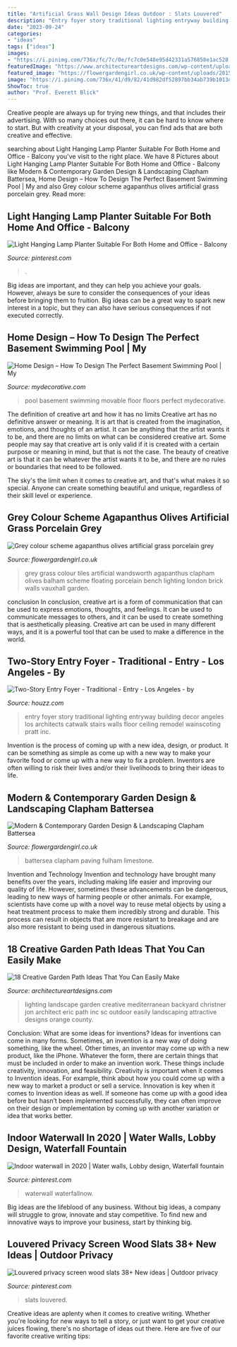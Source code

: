 ```yaml
---
title: "Artificial Grass Wall Design Ideas Outdoor : Slats Louvered"
description: "Entry foyer story traditional lighting entryway building decor angeles los architects catwalk stairs walls floor ceiling remodel wainscoting pratt inc"
date: "2023-09-24"
categories:
- "ideas"
tags: ["ideas"]
images:
- "https://i.pinimg.com/736x/fc/7c/0e/fc7c0e548e95d42331a576858e1ac528.jpg"
featuredImage: "https://www.architectureartdesigns.com/wp-content/uploads/2016/05/9-26.jpg"
featured_image: "https://flowergardengirl.co.uk/wp-content/uploads/2015/11/Raised-beds-grey-colour-scheme-agapanthus-olives-artificial-grass-porcelain-grey-tiles-yellow-stock-brick-walls-grey-Floating-bench-Balham-Clapham-Wandsworth-721x1024.jpg"
image: "https://i.pinimg.com/736x/41/d9/82/41d982df52897bb34ab739b1013d7305.jpg"
ShowToc: true
author: "Prof. Everett Blick"
---
```



Creative people are always up for trying new things, and that includes their advertising. With so many choices out there, it can be hard to know where to start. But with creativity at your disposal, you can find ads that are both creative and effective.

	

		
searching about Light Hanging Lamp Planter Suitable For Both Home and Office - Balcony you've visit to the right place. We have 8 Pictures about Light Hanging Lamp Planter Suitable For Both Home and Office - Balcony like Modern &amp; Contemporary Garden Design &amp; Landscaping Clapham Battersea, Home Design – How To Design The Perfect Basement Swimming Pool | My and also Grey colour scheme agapanthus olives artificial grass porcelain grey. Read more:
		
    
## Light Hanging Lamp Planter Suitable For Both Home And Office - Balcony

<img loading=lazy src="https://i.pinimg.com/736x/fc/7c/0e/fc7c0e548e95d42331a576858e1ac528.jpg" onerror="this.onerror=null;this.src='https://tse4.mm.bing.net/th?id=OIP.9WWAq1aFJFezyUFqDzGx6AHaL3&amp;pid=15.1';" alt="Light Hanging Lamp Planter Suitable For Both Home and Office - Balcony">

_Source: pinterest.com_

>. 

	

Big ideas are important, and they can help you achieve your goals. However, always be sure to consider the consequences of your ideas before bringing them to fruition. Big ideas can be a great way to spark new interest in a topic, but they can also have serious consequences if not executed correctly.

    
## Home Design – How To Design The Perfect Basement Swimming Pool | My

<img loading=lazy src="https://mydecorative.com/wp-content/uploads/2018/02/basement-pool-movable-floor.jpg" onerror="this.onerror=null;this.src='https://tse3.mm.bing.net/th?id=OIP.x_Sj7tvqw6zTEWbG8yzZKQHaD_&amp;pid=15.1';" alt="Home Design – How To Design The Perfect Basement Swimming Pool | My">

_Source: mydecorative.com_

>pool basement swimming movable floor floors perfect mydecorative. 

	

The definition of creative art and how it has no limits
Creative art has no definitive answer or meaning. It is art that is created from the imagination, emotions, and thoughts of an artist. It can be anything that the artist wants it to be, and there are no limits on what can be considered creative art.
Some people may say that creative art is only valid if it is created with a certain purpose or meaning in mind, but that is not the case. The beauty of creative art is that it can be whatever the artist wants it to be, and there are no rules or boundaries that need to be followed.

The sky's the limit when it comes to creative art, and that's what makes it so special. Anyone can create something beautiful and unique, regardless of their skill level or experience.

    
## Grey Colour Scheme Agapanthus Olives Artificial Grass Porcelain Grey

<img loading=lazy src="https://flowergardengirl.co.uk/wp-content/uploads/2015/11/Raised-beds-grey-colour-scheme-agapanthus-olives-artificial-grass-porcelain-grey-tiles-yellow-stock-brick-walls-grey-Floating-bench-Balham-Clapham-Wandsworth-721x1024.jpg" onerror="this.onerror=null;this.src='https://tse2.mm.bing.net/th?id=OIP.xrEtvc-FuYDE4rguU_prZgHaKh&amp;pid=15.1';" alt="Grey colour scheme agapanthus olives artificial grass porcelain grey">

_Source: flowergardengirl.co.uk_

>grey grass colour tiles artificial wandsworth agapanthus clapham olives balham scheme floating porcelain bench lighting london brick walls vauxhall garden. 

	

conclusion
In conclusion, creative art is a form of communication that can be used to express emotions, thoughts, and feelings. It can be used to communicate messages to others, and it can be used to create something that is aesthetically pleasing. Creative art can be used in many different ways, and it is a powerful tool that can be used to make a difference in the world.

    
## Two-Story Entry Foyer - Traditional - Entry - Los Angeles - By

<img loading=lazy src="http://st.hzcdn.com/simgs/0d51b1c10000d783_4-5639/traditional-entry.jpg" onerror="this.onerror=null;this.src='https://tse4.mm.bing.net/th?id=OIP.b_6H2nD6bHFtM3MZzhn9HgAAAA&amp;pid=15.1';" alt="Two-Story Entry Foyer - Traditional - Entry - Los Angeles - by">

_Source: houzz.com_

>entry foyer story traditional lighting entryway building decor angeles los architects catwalk stairs walls floor ceiling remodel wainscoting pratt inc. 

	

Invention is the process of coming up with a new idea, design, or product. It can be something as simple as come up with a new way to make your favorite food or come up with a new way to fix a problem. Inventors are often willing to risk their lives and/or their livelihoods to bring their ideas to life.

    
## Modern &amp; Contemporary Garden Design &amp; Landscaping Clapham Battersea

<img loading=lazy src="https://flowergardengirl.co.uk/wp-content/uploads/2015/03/small-garden-design-hardwood-floating-bench-artificial-grass-outside-fireplace-BBQ-limestone-cream-paving-landscaping-clapham-chelsea-fulham-balham-battersea-dulwich-london.jpg" onerror="this.onerror=null;this.src='https://tse1.mm.bing.net/th?id=OIP.Zt16H1hXkh-HcnOoKzCPdAHaEJ&amp;pid=15.1';" alt="Modern &amp; Contemporary Garden Design &amp; Landscaping Clapham Battersea">

_Source: flowergardengirl.co.uk_

>battersea clapham paving fulham limestone. 

	

Invention and Technology
Invention and technology have brought many benefits over the years, including making life easier and improving our quality of life. However, sometimes these advancements can be dangerous, leading to new ways of harming people or other animals. For example, scientists have come up with a novel way to reuse metal objects by using a heat treatment process to make them incredibly strong and durable. This process can result in objects that are more resistant to breakage and are also more resistant to being used in dangerous situations.

    
## 18 Creative Garden Path Ideas That You Can Easily Make

<img loading=lazy src="https://www.architectureartdesigns.com/wp-content/uploads/2016/05/9-26.jpg" onerror="this.onerror=null;this.src='https://tse4.mm.bing.net/th?id=OIP.MFke7b42YRFNhggaQ_qh1QAAAA&amp;pid=15.1';" alt="18 Creative Garden Path Ideas That You Can Easily Make">

_Source: architectureartdesigns.com_

>lighting landscape garden creative mediterranean backyard christner jon architect eric path inc sc outdoor easily landscaping attractive designs orange county. 

	

Conclusion: What are some ideas for inventions?
Ideas for inventions can come in many forms. Sometimes, an invention is a new way of doing something, like the wheel. Other times, an inventor may come up with a new product, like the iPhone. Whatever the form, there are certain things that must be included in order to make an invention work. These things include creativity, innovation, and feasibility. 
Creativity is important when it comes to Invention ideas. For example, think about how you could come up with a new way to market a product or sell a service. Innovation is key when it comes to Invention ideas as well. If someone has come up with a good idea before but hasn’t been implemented successfully, they can often improve on their design or implementation by coming up with another variation or idea that works better.

    
## Indoor Waterwall In 2020 | Water Walls, Lobby Design, Waterfall Fountain

<img loading=lazy src="https://i.pinimg.com/736x/41/d9/82/41d982df52897bb34ab739b1013d7305.jpg" onerror="this.onerror=null;this.src='https://tse4.mm.bing.net/th?id=OIP.rQUReMCRPAylYSaVDqfguwHaG5&amp;pid=15.1';" alt="Indoor waterwall in 2020 | Water walls, Lobby design, Waterfall fountain">

_Source: pinterest.com_

>waterwall waterfallnow. 

	

Big ideas are the lifeblood of any business. Without big ideas, a company will struggle to grow, innovate and stay competitive. To find new and innovative ways to improve your business, start by thinking big.

    
## Louvered Privacy Screen Wood Slats 38+ New Ideas | Outdoor Privacy

<img loading=lazy src="https://i.pinimg.com/736x/fe/bf/46/febf46a1b49d4b103a6f7419734c8316.jpg" onerror="this.onerror=null;this.src='https://tse2.mm.bing.net/th?id=OIP.Cg212HNN3jPAB5LUZhum4QAAAA&amp;pid=15.1';" alt="Louvered privacy screen wood slats 38+ New ideas | Outdoor privacy">

_Source: pinterest.com_

>slats louvered. 

	

Creative ideas are aplenty when it comes to creative writing. Whether you're looking for new ways to tell a story, or just want to get your creative juices flowing, there's no shortage of ideas out there. Here are five of our favorite creative writing tips: 

